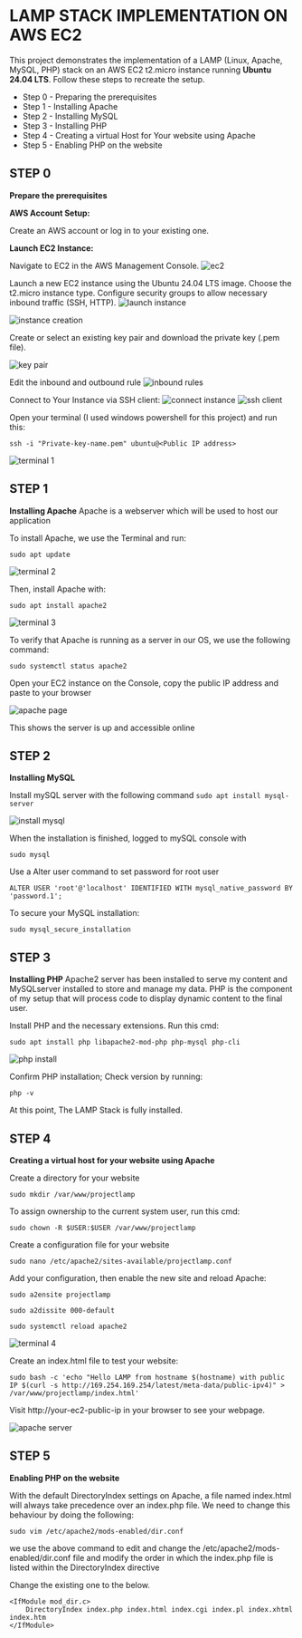 # LAMP STACK IMPLEMENTATION ON AWS EC2
This project demonstrates the implementation of a LAMP (Linux, Apache, MySQL, PHP) stack on an AWS EC2 t2.micro instance running **Ubuntu 24.04 LTS**. Follow these steps to recreate the setup.
- Step 0 - Preparing the prerequisites
- Step 1 - Installing Apache
- Step 2 - Installing MySQL
- Step 3 - Installing PHP
- Step 4 - Creating a virtual Host for Your website using Apache
- Step 5 - Enabling PHP on the website
## STEP 0
**Prepare the prerequisites**

**AWS Account Setup:**

Create an AWS account or log in to your existing one.


**Launch EC2 Instance:**

Navigate to EC2 in the AWS Management Console.
![ec2](images/ec2.png)

Launch a new EC2 instance using the Ubuntu 24.04 LTS image.
Choose the t2.micro instance type.
Configure security groups to allow necessary inbound traffic (SSH, HTTP).
![launch instance](images/launch%20instance.png)

![instance creation](images/instance%20creation.png)

Create or select an existing key pair and download the private key (.pem file).

![key pair](images/key%20pair.png)

Edit the inbound and outbound rule
![inbound rules](images/inbound%20rules.png)

Connect to Your Instance via SSH client:
![connect instance](images/connect%20instance.png) ![ssh client](images/ssh%20client.png)


Open your terminal (I used windows powershell for this project) and run this:

```ssh -i "Private-key-name.pem" ubuntu@<Public IP address>```

![terminal 1](images/terminal%201.png)

## STEP 1 
**Installing Apache**
Apache is a webserver which will be used to host our application

To install Apache, we use the Terminal and run:

```sudo apt update```

![terminal 2](images/terminal%202.png)

 Then, install Apache with:

 ```sudo apt install apache2```
 
![terminal 3](images/terminal%203.png)
 

 To verify that Apache is running as a server  in our OS, we use the following command:

 ```sudo systemctl status apache2```
 

 Open your EC2 instance on the Console, copy the public IP address and paste to your browser

 ![apache page](images/apache%20page.png)

 This shows the  server is up and accessible online


## STEP 2
**Installing MySQL**

Install mySQL server with the following command
```sudo apt install mysql-server```

 ![install mysql](images/install%20mysql.png)

 When the installation is finished, logged to  mySQL console with 

```sudo mysql```

Use a Alter user command to set password for root user

```ALTER USER 'root'@'localhost' IDENTIFIED WITH mysql_native_password BY 'password.1';```

To secure your MySQL installation:

```sudo mysql_secure_installation```


## STEP 3
**Installing PHP**
Apache2 server has been installed to serve my content and MySQLserver installed to store and manage my data. PHP is the component of my setup that will process code to display dynamic content to the final user.

Install PHP and the necessary extensions. Run this cmd:

```sudo apt install php libapache2-mod-php php-mysql php-cli```

![php install](images/php%20install.png)

Confirm PHP installation; Check version by running:

```php -v```

At this point, The LAMP Stack is fully installed.


## STEP 4
**Creating a virtual host for your website using Apache**

Create a directory for your website

```sudo mkdir /var/www/projectlamp```

To assign ownership to the current system user, run this cmd:

```sudo chown -R $USER:$USER /var/www/projectlamp```

Create a configuration file for your website

```sudo nano /etc/apache2/sites-available/projectlamp.conf```

Add your configuration, then enable the new site and reload Apache:

```sudo a2ensite projectlamp```

```sudo a2dissite 000-default```

```sudo systemctl reload apache2```

![terminal 4](images/terminal%204.png)

Create an index.html file to test your website:

```sudo bash -c 'echo "Hello LAMP from hostname $(hostname) with public IP $(curl -s http://169.254.169.254/latest/meta-data/public-ipv4)" > /var/www/projectlamp/index.html'```

Visit http://your-ec2-public-ip in your browser to see your webpage.

![apache server](images/apache%20server.png)

## STEP 5
**Enabling PHP on the website**

With the default DirectoryIndex settings on Apache, a file named index.html will always take precedence over an index.php file. We need to change this behaviour  by doing the following:

```sudo vim /etc/apache2/mods-enabled/dir.conf```

we use the above command to edit and change the /etc/apache2/mods-enabled/dir.conf file and modify the order in which the index.php file is listed within the DirectoryIndex directive


Change the existing one to the below.
```
<IfModule mod_dir.c>
    DirectoryIndex index.php index.html index.cgi index.pl index.xhtml index.htm
</IfModule>
```
